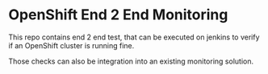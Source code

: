 # OpenShift End 2 End Monitoring

This repo contains end 2 end test, that can be executed on jenkins to verify if an OpenShift cluster is running fine.

Those checks can also be integration into an existing monitoring solution.
